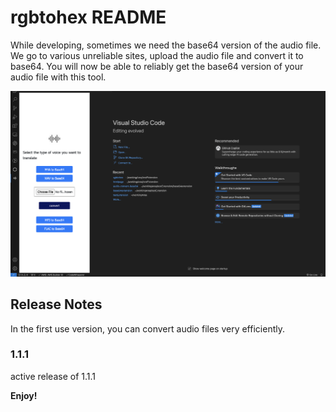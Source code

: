# rgbtohex README

While developing, sometimes we need the base64 version of the audio file. We go to various unreliable sites, upload the audio file and convert it to base64. You will now be able to reliably get the base64 version of your audio file with this tool.

![ssExample](<Screenshot 2023-09-25 at 09.46.12.png>)

## Release Notes

In the first use version, you can convert audio files very efficiently.

### 1.1.1

active release of 1.1.1

**Enjoy!**
